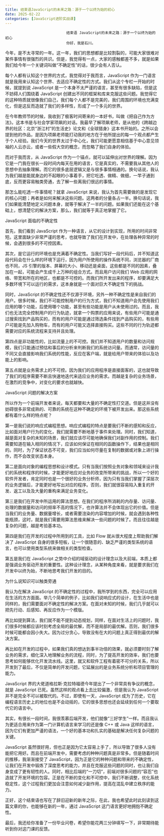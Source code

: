 ```yaml
---
title: 结束语JavaScript的未来之路：源于一个以终为始的初心
date: 2025-02-22
categories: [JavaScript进阶实战课]
---
```

```text
                            结束语 JavaScript的未来之路：源于一个以终为始的初心
                            你好，我是石川。
```

今年，是不太寻常的一年。这一年，我们的思想都是比较割裂的，可能大家很难对某件事情有很强烈的共识。但是，我觉得有一点，大家的感触都差不多，就是如果我们给今年一个关键词叫做“不确定性”的话，很少会有人否认。

每个人都有认知这个世界的方式，我觉得对于我而言，JavaScript 作为一门语言就是我用来认知这个世界、去适应不确定性的方式。我们从这个专栏一开始的时候，就提到说 JavaScript 是一个本身不太严谨的语言，甚至有很多缺陷，但是这不妨碍人们围绕着 JavaScript 创建出不同的框架和库来克服这些问题。我觉得它的这种特质就很像我们自己，我们每个人都不是完美的，我们周围的环境也充满变化，但是这反而造就了我们的多样性，形成了一个多元的世界。

在今年教师节的时候，我收到了极客时间寄来的一本好书，叫做《把自己作为方法》。这本书是与社会学家项飙的对话。我最早了解项飙老师，是从他的《跨越边界的社区：北京“浙江村”的生活史》论文和《全球猎身》这本书开始的。之所以会提到他的作品，是因为项飙老师能打动我的地方在于他所提出的每一个观点都产生于个人经验。我们今天的世界太过于中心化，我们可能更愿意相信基于中心意见领袖的人云亦云，或者一些假大空的概念，而忽略了我们自身的体验。

而对于我而言，从 JavaScript 作为一个锚点，就可以延伸出对世界的理解。因为它是一门我在很长一段时间内每天在用的语言，它是真实的，不需要我从其他人的思想中去抽象理解。而它的很多底层逻辑又是与很多事情相通的。换句话说，我认为我们越是能就身边的不起眼的小事着手，把它吃透、做精、做细，一竿子通到底，反而更容易触类旁通，去了解一些离我们很远的事情。

那怎么能吃透一件事情呢？就拿 JavaScript 来说，我认为首先需要做的是发现它的核心问题；再者是如何来解决这些问题。这两者的分量各占一半。换句话说，我们如果能清楚地定义问题本身，就等于解决了一半的问题。如果我们还能在这个基础上，想清楚它的解决方案，那么，我们就等于真正地掌握了它。

JavaScript 面临的不确定性

首先，我们看到 JavaScript 作为一种语言，从它的设计到实现，所用的时间非常短。这里面缺少非常严谨的思考，也就导致了我们在开发中，在处理各种异常的时候，会遇到很多的不可控因素。

其次，是它运行的环境也是充满着不确定性。当我们写好一段代码后，并不知道这段代码会在什么样的环境下运行，因为用户所使用的操作系统不同，浏览器的厂商也不同，JS 引擎的版本、屏幕的大小、移动还是桌面，这些都是不同的因素，叠加在一起，可能会产生成千上万种的组合方式。而且用户访问我们 Web 应用的网络、带宽和所在的地区，也都是不可控的。而我们所开发出来的程序，却要满足大多数环境下可以运行的需求，这本身就是一个面对巨大不确定性下的挑战。

同时，JavaScript 的不确定性还不仅源于环境，另外一种不确定性是来自我们的用户。很多时候，我们不可能控制用户的行为方式，我们不知道用户会先使用我们应用的哪个功能，后使用哪个功能，甚至有些功能是用户从未使用过的。而且，我们也无法完全控制用户的行为轨迹，就拿一个购票的应用来说，有些用户可能是通过搜索找到产品购买的，而有的用户可能是通过筛选条件找到产品购买的，有些用户可能是先加入购物车，而有的用户可能又选择直接购买。这些不同的行为轨迹都需要对应的系统流程来支持并且处理。

第四点是非功能性的，比如流量上的不可控。我们并不知道用户的数量和访问规模，我们只能通过预估和事后的分析来判断我们的系统访问量。而通常，访问量的不同又会直接影响我们系统的性能，反应在客户端，就是给用户带来的体验以及功能上的影响。

第五点就是业务需求上的不可控。因为我们的应用程序是直接面客的，这也就导致了我们的程序需要不断且快速地迭代来适应业务的需求。而越是复杂的业务场景，在激烈的竞争中，对变化的要求也就越快。

JavaScript 问题的解决方案

所以作为一个前端开发者来说，每天都要和大量的不确定性打交道。但是这并没有妨碍很多非常成熟的、可靠的系统在这种不确定的环境下被开发出来。那这些系统都有着什么样的特点呢？

第一是我们说的响应式编程思想。响应式编程的特点是要我们不断的感知和反应，比如面对用户行为的变化，我们就需要不断地基于事件来处理。同时，我们知道，越是面对复杂的未知的场景，我们就应该尽可能地确保我们对副作用的控制。我们需要知道在输入相同的情况下，应该如何保证在相同的函数操作下，结果也是相同的。同时，为了保证状态不可变，我们应当如何尽量在复制的数据或对象上进行操作，而不会改变状态本身。

第二是面向对象的编程思想和设计模式。只有当我们按照业务对象和领域来设计我们的系统和程序的时候，才能更好地应对业务的改变所带来的挑战，所以一个好的软件开发者，肯定同时也是一个很好的业务分析师，因为只有当我们掌握了深层次的业务逻辑后，才能更好地写出对应的程序。否则，我们就很容易陷入重复的开发、返工以及及大量的重构来满足业务变化。

第三是我们在开发中所运用的算法思想。在我们的程序所消耗的内存量、访问量、处理的数据量和访问的频率不高的情况下，也许算法并不会体现出它的价值。但是当我们的业务量、数据量增长，或者需要渲染的内容增加的时候，就会遇到各种性能瓶颈，这时，就是我们需要用算法思维来解决一些问题的时候了。而且往往越是复杂的问题，越是考验基本功。

第四是我们在开发的过程中所用到的工具，比如 Flow 就从很大程度上帮助我们解决了 JavaScript 自身的很多短板，让一个很随意的、缺乏严谨的类型系统的语言，也可以使用类型系统来做相关的类型检查。

第五是我们在 JavaScript 之势中介绍的域驱动的设计理念以及大前端，本质上都是强调业务驱动开发的重要性。这种设计理念，从某种角度来看，就是要求我们在开发中以终为始，不断地思考我们开发的目的。

为什么说知识可以触类旁通

我认为在解决 JavaScript 的不确定性的过程中，我所学到的东西，完全可以应用在生活的方方面面。举几个简单的例子，比如我们说响应式的设计，在生活中也是同样的，我们需要面对不确定性的解决方案。在面对未知的时候，我们几乎就可以把先行动、后感知、再反应作为一个模版。

再比如提到算法，我们就不能不提到动态规划，同样，在面对生活上的问题时，我们很多时候都应该时刻考虑全局的最优解，而不是局部的最优解。否则，我们很多时候可能都会因小失大。因为过分贪心，导致没有在大的问题上真正得到最优的解决方案。

再比如在开发的过程中，如果我们真的想达到事半功倍的效果，就必须要时刻了解业务的需求，细化深入地理解业务的流程，同时，为了提高开发的效率，我们也要思考如何能够优化开发流水线。这里，就又和软件工程有着密不可分的关系，所以开发到了最后，不仅是简单的开发问题，它延展出的是业务系统分析和项目管理的能力。

JavaScript 界的大佬道格拉斯·克拉特福德今年提出了一个非常具有争议的概念，就是 JavaScript 已死。虽然这样的观点看上去比较偏激，但是我认为 JavaScript 并不是完全不可以被取代的。不过，即使有一天，JavaScript 成为了历史，它在编程语言历史上的地位也是不会动摇的，它的很多思想也还会延续到任何一个要取代它的语言中。

其实，有很长一段时间，我很羡慕后端开发，他们就像“三好学生”一样。而且我认为更适合用来作为第一门计算机语言来学习的还是像 C++ 或 Java 这样的语言，因为它们有更加严谨的语法，一个好的基本功和扎实的基础是解决任何复杂问题的关键。

JavaScript 虽然很好用，但也正是因为它太容易上手了，所以导致了很多人没有能把它用好。而且在前端开发中，需要考虑的种种问题真是非常多。但是随着时间的推移，我渐渐接受了 JavaScript，因为正是它的种种问题和带来的不确定性，让我们在开发中锻炼了深度思考的能力，并且在克服这些问题的同时，也让我们自身变成了更有韧性的人。同时，相比后端的“一刀切”，前端对很多问题的“容忍”也造就了开发环境的包容。正是在不断的变化和不可控中，我们不断调整，优化系统稳定性，这个过程我们更加会注意如何减少副作用，提高在混乱中建立秩序的能力。

正好，这个结束语也写在了辞旧迎新的新年之际，在此，我也希望此时此刻读到这篇文章的你，也能够在新的一年，通过 JavaScript 这门语言更好地拥抱不确定性。

最后，我还给你准备了一份毕业问卷，希望你能花两三分钟填写一下，非常期待能听到你对这门课的反馈。



                        
                        
                            